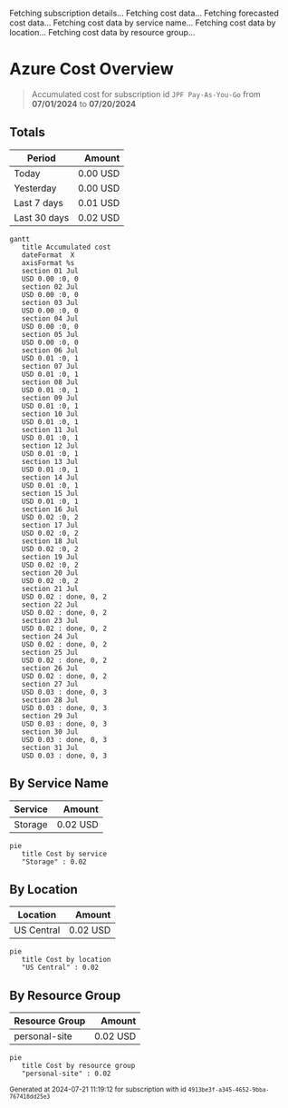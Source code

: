 Fetching subscription details...
Fetching cost data...
Fetching forecasted cost data...
Fetching cost data by service name...
Fetching cost data by location...
Fetching cost data by resource group...
# Azure Cost Overview

> Accumulated cost for subscription id `JPF Pay-As-You-Go` from **07/01/2024** to **07/20/2024**

## Totals

|Period|Amount|
|---|---:|
|Today|0.00 USD|
|Yesterday|0.00 USD|
|Last 7 days|0.01 USD|
|Last 30 days|0.02 USD|

```mermaid
gantt
   title Accumulated cost
   dateFormat  X
   axisFormat %s
   section 01 Jul
   USD 0.00 :0, 0
   section 02 Jul
   USD 0.00 :0, 0
   section 03 Jul
   USD 0.00 :0, 0
   section 04 Jul
   USD 0.00 :0, 0
   section 05 Jul
   USD 0.00 :0, 0
   section 06 Jul
   USD 0.01 :0, 1
   section 07 Jul
   USD 0.01 :0, 1
   section 08 Jul
   USD 0.01 :0, 1
   section 09 Jul
   USD 0.01 :0, 1
   section 10 Jul
   USD 0.01 :0, 1
   section 11 Jul
   USD 0.01 :0, 1
   section 12 Jul
   USD 0.01 :0, 1
   section 13 Jul
   USD 0.01 :0, 1
   section 14 Jul
   USD 0.01 :0, 1
   section 15 Jul
   USD 0.01 :0, 1
   section 16 Jul
   USD 0.02 :0, 2
   section 17 Jul
   USD 0.02 :0, 2
   section 18 Jul
   USD 0.02 :0, 2
   section 19 Jul
   USD 0.02 :0, 2
   section 20 Jul
   USD 0.02 :0, 2
   section 21 Jul
   USD 0.02 : done, 0, 2
   section 22 Jul
   USD 0.02 : done, 0, 2
   section 23 Jul
   USD 0.02 : done, 0, 2
   section 24 Jul
   USD 0.02 : done, 0, 2
   section 25 Jul
   USD 0.02 : done, 0, 2
   section 26 Jul
   USD 0.02 : done, 0, 2
   section 27 Jul
   USD 0.03 : done, 0, 3
   section 28 Jul
   USD 0.03 : done, 0, 3
   section 29 Jul
   USD 0.03 : done, 0, 3
   section 30 Jul
   USD 0.03 : done, 0, 3
   section 31 Jul
   USD 0.03 : done, 0, 3
```

## By Service Name

|Service|Amount|
|---|---:|
|Storage|0.02 USD|

```mermaid
pie
   title Cost by service
   "Storage" : 0.02
```

## By Location

|Location|Amount|
|---|---:|
|US Central|0.02 USD|

```mermaid
pie
   title Cost by location
   "US Central" : 0.02
```

## By Resource Group

|Resource Group|Amount|
|---|---:|
|personal-site|0.02 USD|

```mermaid
pie
   title Cost by resource group
   "personal-site" : 0.02
```

<sup>Generated at 2024-07-21 11:19:12 for subscription with id `4913be3f-a345-4652-9bba-767418dd25e3`</sup>
